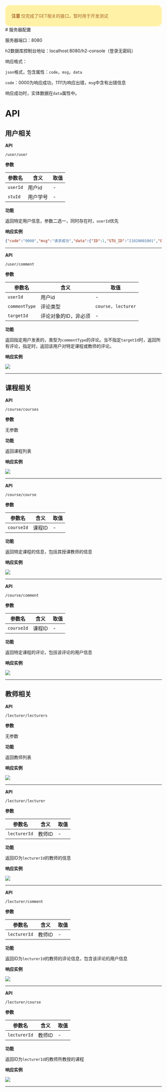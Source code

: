 <div style="background-color: #fff2a7; border-radius: 15px; padding: 10px 20px">
    <p style="color: #a86026;"><b>注意&nbsp</b>仅完成了GET相关的接口，暂时用于开发测试</p>
</div>
# 服务器配置

服务器端口：8080

h2数据库控制台地址：localhost:8080/h2-console（登录无密码）



响应格式：

`json`格式，包含属性：`code`，`msg`，`data`

`code`：0000为响应成功，1111为响应出错，`msg`中含有出错信息

响应成功时，实体数据在`data`属性中。



# API

## 用户相关

**API**

`/user/user`

**参数**

| 参数名   | 含义     | 取值 |
| -------- | -------- | ---- |
| `userId` | 用户id   | -    |
| `stuId`  | 用户学号 | -    |

**功能**

返回特定用户信息，参数二选一，同时存在时，`userId`优先

**响应实例**

```json
{"code":"0000","msg":"请求成功","data":{"ID":1,"STU_ID":"21020001001","GRADE":"19","NICK_NAME":"Michael"}}
```

****



**API**

`/user/comment`

**参数**

| 参数名        | 含义                 | 取值               |
| ------------- | -------------------- | ------------------ |
| `userId`      | 用户id               | -                  |
| `commentType` | 评论类型             | `course, lecturer` |
| `targetId`    | 评论对象的ID，非必须 | -                  |

**功能**

返回指定用户发表的，类型为`commentType`的评论。当不指定`targetId`时，返回所有评论，指定时，返回该用户对特定课程或教师的评论。

**响应实例**

![](https://i.loli.net/2021/05/10/QfYWAO7TNp14yaS.png)

****



## 课程相关

**API**

`/course/courses`

**参数**

无参数

**功能**

返回课程列表

**响应实例**

![](https://i.loli.net/2021/05/10/48T6PidXwfW7CLN.png)

****



**API**

`/course/course`

**参数**

| 参数名     | 含义   | 取值 |
| ---------- | ------ | ---- |
| `courseId` | 课程ID | -    |

**功能**

返回特定课程的信息，包括其授课教师的信息

**响应实例**

![](https://i.loli.net/2021/05/10/SgO6IhFPtKmeYGA.png)

****



**API**

`/course/comment`

**参数**

| 参数名     | 含义   | 取值 |
| ---------- | ------ | ---- |
| `courseId` | 课程ID | -    |

**功能**

返回特定课程的评论，包括该评论的用户信息

**响应实例**

![](https://i.loli.net/2021/05/10/ljfgqkmzItCiU2e.png)

****



## 教师相关

**API**

`/lecturer/lecturers`

**参数**

无参数

**功能**

返回教师列表

**响应实例**

![](https://i.loli.net/2021/05/10/ZzIrDdXu3lhBe8J.png)

****



**API**

`/lecturer/lecturer`

**参数**

| 参数名       | 含义   | 取值 |
| ------------ | ------ | ---- |
| `lecturerId` | 教师ID | -    |

**功能**

返回ID为`lecturerId`的教师的信息

**响应实例**

![](https://i.loli.net/2021/05/10/JQOsCYBoVGSeqWg.png)

****



**API**

`/lecturer/comment`

**参数**

| 参数名       | 含义   | 取值 |
| ------------ | ------ | ---- |
| `lecturerId` | 教师ID | -    |

**功能**

返回ID为`lecturerId`的教师的评论信息，包含该评论的用户信息

**响应实例**

![](https://i.loli.net/2021/05/10/EHmLPNQbs2CuMKk.png)

****



**API**

`/lecturer/course`

**参数**

| 参数名       | 含义   | 取值 |
| ------------ | ------ | ---- |
| `lecturerId` | 教师ID | -    |

**功能**

返回ID为`lecturerId`的教师所教授的课程

**响应实例**

![](https://i.loli.net/2021/05/10/Kx3n6IELPhmYcsM.png)

****



